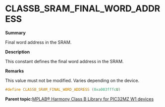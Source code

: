 # CLASSB\_SRAM\_FINAL\_WORD\_ADDRESS

**Summary**

Final word address in the SRAM.

**Description**

This constant defines the final word address in the SRAM.

**Remarks**

This value must not be modified. Varies depending on the device.

```c
#define CLASSB_SRAM_FINAL_WORD_ADDRESS (0xa003fffcU)
```

**Parent topic:**[MPLAB® Harmony Class B Library for PIC32MZ W1 devices](GUID-B046F97C-6BDC-45FC-BC1F-8C54B8F6F09A.md)

